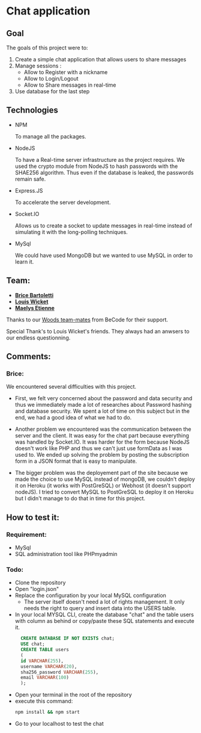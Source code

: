 # Chat application

## Goal

The goals of this project were to:

1. Create a simple chat application that allows users to share messages
2. Manage sessions :
   - Allow to Register with a nickname
   - Allow to Login/Logout
   - Allow to Share messages in real-time
3. Use database for the last step

## Technologies

- NPM

  To manage all the packages.

- NodeJS

  To have a Real-time server infrastructure as the project requires.
  We used the crypto module from NodeJS to hash passwords with the SHAE256 algorithm.
  Thus even if the database is leaked, the passwords remain safe.

- Express.JS

  To accelerate the server development.

- Socket.IO

  Allows us to create a socket to update messages in real-time instead of simulating it with the long-polling techniques.

- MySql

  We could have used MongoDB but we wanted to use MySQL in order to learn it.

## Team:

- [**Brice Bartoletti**](https://github.com/Levizar)
- [**Louis Wicket**](https://github.com/512LouisWicket)
- [**Maelys Etienne**](https://github.com/Mae26)

Thanks to our [Woods team-mates](https://github.com/orgs/becodeorg/teams/crl-woods-2-15) from BeCode for their support.

Special Thank's to Louis Wicket's friends. They always had an anwsers to our endless questionning.

## Comments:

### Brice:

We encountered several difficulties with this project.

- First, we felt very concerned about the password and data security and thus we immediately made a lot of researches about Password hashing and database security. We spent a lot of time on this subject but in the end, we had a good idea of what we had to do.

- Another problem we encountered was the communication between the server and the client. It was easy for the chat part because everything was handled by Socket.IO. It was harder for the form because NodeJS doesn't work like PHP and thus we can't just use formData as I was used to. We ended up solving the problem by posting the subscription form in a JSON format that is easy to manipulate.

- The bigger problem was the deployement part of the site because we made the choice to use MySQL instead of mongoDB, we couldn't deploy it on Heroku (it works with PostGreSQL) or Webhost (it doesn't support nodeJS). I tried to convert MySQL to PostGreSQL to deploy it on Heroku but I didn't manage to do that in time for this project.

## How to test it:

### Requirement:

- MySql
- SQL administration tool like PHPmyadmin

### Todo:

- Clone the repository
- Open "login.json"
- Replace the configuration by your local MySQL configuration
  - The server itself doesn't need a lot of rights management.
    It only needs the right to query and insert data into the USERS table.
- In your local MYSQL CLI, create the database "chat" and the table users with column as behind or copy/paste these SQL statements and execute it.
  ```SQL
    CREATE DATABASE IF NOT EXISTS chat;
    USE chat;
    CREATE TABLE users
    (
    id VARCHAR(255),
    username VARCHAR(20),
    sha256_password VARCHAR(255),
    email VARCHAR(100)
    );
  ```
- Open your terminal in the root of the repository
- execute this command:
    ```bash
    npm install && npm start
    ```
- Go to your localhost to test the chat